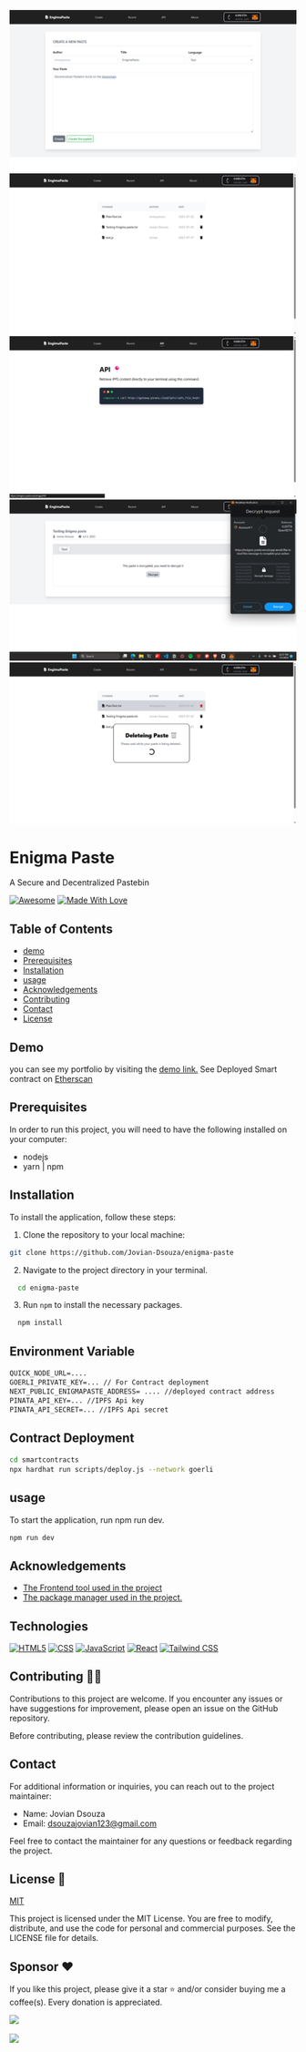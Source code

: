 
![Enigma Paste](images/home.png)
![Enigma Paste](images/recent.png)
![Enigma Paste](images/api.png)
![Enigma Paste](images/decrypt.png)
![Enigma Paste](images/delete.png)

# Enigma Paste

A Secure and Decentralized Pastebin

<p dir="auto"><a href="https://github.com/sindresorhus/awesome"><img src="https://camo.githubusercontent.com/abb97269de2982c379cbc128bba93ba724d8822bfbe082737772bd4feb59cb54/68747470733a2f2f63646e2e7261776769742e636f6d2f73696e647265736f726875732f617765736f6d652f643733303566333864323966656437386661383536353265336136336531353464643865383832392f6d656469612f62616467652e737667" alt="Awesome" data-canonical-src="https://cdn.rawgit.com/sindresorhus/awesome/d7305f38d29fed78fa85652e3a63e154dd8e8829/media/badge.svg" style="max-width: 100%;"></a> <a href="https://github.com/chetanraj/awesome-github-badges"><img src="https://camo.githubusercontent.com/ff817852f0d676a36eaa3108d380e0052e689d9e0bc3eb42818fb21008708420/68747470733a2f2f696d672e736869656c64732e696f2f62616467652f4d616465253230576974682d4c6f76652d6f72616e67652e737667" alt="Made With Love" data-canonical-src="https://img.shields.io/badge/Made%20With-Love-orange.svg" style="max-width: 100%;"></a></p>


## Table of Contents

-   [demo](https://github.com/Jovian-Dsouza/enigma-paste#demo)
-   [Prerequisites](https://github.com/Jovian-Dsouza/enigma-paste#Prerequisites)
-   [Installation](https://github.com/Jovian-Dsouza/enigma-paste#Installation)
-   [usage](https://github.com/Jovian-Dsouza/enigma-paste#usage)
-   [Acknowledgements](https://github.com/Jovian-Dsouza/enigma-paste#Acknowledgements)
-   [Contributing](https://github.com/Jovian-Dsouza/enigma-paste#Contributing)
-   [Contact](https://github.com/Jovian-Dsouza/enigma-paste#Contact)
-   [License](https://github.com/Jovian-Dsouza/enigma-paste#License)


## Demo

you can see my portfolio by visiting the [demo link.](https://enigma-paste.vercel.app/)
See Deployed Smart contract on [Etherscan](https://goerli.etherscan.io/address/0x3eC79f8194D374caAC9d3512Ece3Fe43C0EFa0C1)

## Prerequisites

In order to run this project, you will need to have the following installed on your computer:
- nodejs
- yarn | npm

## Installation

To install the application, follow these steps:

1.  Clone the repository to your local machine:

 
```bash
git clone https://github.com/Jovian-Dsouza/enigma-paste
```

2. Navigate to the project directory in your terminal.

 
```bash
  cd enigma-paste
```
3. Run `npm` to install the necessary packages.

 
```bash
  npm install
```

## Environment Variable
```
QUICK_NODE_URL=....
GOERLI_PRIVATE_KEY=... // For Contract deployment
NEXT_PUBLIC_ENIGMAPASTE_ADDRESS= .... //deployed contract address
PINATA_API_KEY=... //IPFS Api key
PINATA_API_SECRET=... //IPFS Api secret
```

## Contract Deployment
```bash
cd smartcontracts
npx hardhat run scripts/deploy.js --network goerli
```

## usage

To start the application, run npm run dev. 

```bash
npm run dev
```

## Acknowledgements

 - [The Frontend tool used in the project](https://react.dev/)
 - [The package manager used in the project.](https://www.npmjs.com/)

## Technologies

<p>
<a target="_blank" rel="noopener noreferrer nofollow" href="https://camo.githubusercontent.com/96a539d0f4942d7f622d96b43372b8e6038ff508e690609b1ffc1fc3108025bb/68747470733a2f2f696d672e736869656c64732e696f2f62616467652f2d48544d4c352d3030303f266c6f676f3d68746d6c35266c6f676f436f6c6f723d453334463236"><img src="https://camo.githubusercontent.com/96a539d0f4942d7f622d96b43372b8e6038ff508e690609b1ffc1fc3108025bb/68747470733a2f2f696d672e736869656c64732e696f2f62616467652f2d48544d4c352d3030303f266c6f676f3d68746d6c35266c6f676f436f6c6f723d453334463236" alt="HTML5" data-canonical-src="https://img.shields.io/badge/-HTML5-000?&amp;logo=html5&amp;logoColor=E34F26" style="max-width: 100%;"></a>
<a target="_blank" rel="noopener noreferrer nofollow" href="https://camo.githubusercontent.com/9aa9859905af6a3b26edde4a73cf1974ed9ae204b16f24f4b704b5cafe1159c2/68747470733a2f2f696d672e736869656c64732e696f2f62616467652f2d4353532d3030303f266c6f676f3d63737333266c6f676f436f6c6f723d313537324236"><img src="https://camo.githubusercontent.com/9aa9859905af6a3b26edde4a73cf1974ed9ae204b16f24f4b704b5cafe1159c2/68747470733a2f2f696d672e736869656c64732e696f2f62616467652f2d4353532d3030303f266c6f676f3d63737333266c6f676f436f6c6f723d313537324236" alt="CSS" data-canonical-src="https://img.shields.io/badge/-CSS-000?&amp;logo=css3&amp;logoColor=1572B6" style="max-width: 100%;"></a>
 <a target="_blank" rel="noopener noreferrer nofollow" href="https://camo.githubusercontent.com/4b4858ab474b4aaf1d67602c602f1149a7666b04563d1e674a21922d66537b14/68747470733a2f2f696d672e736869656c64732e696f2f62616467652f2d4a6176615363726970742d3030303f266c6f676f3d4a617661536372697074266c6f676f436f6c6f723d646463353038"><img src="https://camo.githubusercontent.com/4b4858ab474b4aaf1d67602c602f1149a7666b04563d1e674a21922d66537b14/68747470733a2f2f696d672e736869656c64732e696f2f62616467652f2d4a6176615363726970742d3030303f266c6f676f3d4a617661536372697074266c6f676f436f6c6f723d646463353038" alt="JavaScript" data-canonical-src="https://img.shields.io/badge/-JavaScript-000?&amp;logo=JavaScript&amp;logoColor=ddc508" style="max-width: 100%;"></a>
<a target="_blank" rel="noopener noreferrer nofollow" href="https://camo.githubusercontent.com/6424c761a99e4d5a5dba0f726fd292a299dc8e695868dce735863ddd6ec753f3/68747470733a2f2f696d672e736869656c64732e696f2f62616467652f2d52656163742d3030303f266c6f676f3d5265616374"><img src="https://camo.githubusercontent.com/6424c761a99e4d5a5dba0f726fd292a299dc8e695868dce735863ddd6ec753f3/68747470733a2f2f696d672e736869656c64732e696f2f62616467652f2d52656163742d3030303f266c6f676f3d5265616374" alt="React" data-canonical-src="https://img.shields.io/badge/-React-000?&amp;logo=React" style="max-width: 100%;"></a>
<a target="_blank" rel="noopener noreferrer nofollow" href="https://camo.githubusercontent.com/4be1b65dacc325285f29149e0a051b99ae77fdffefae235e1cab0f8a46abd9ea/68747470733a2f2f696d672e736869656c64732e696f2f62616467652f2d7461696c77696e646373732d3030303f266c6f676f3d7461696c77696e64637373"><img src="https://camo.githubusercontent.com/4be1b65dacc325285f29149e0a051b99ae77fdffefae235e1cab0f8a46abd9ea/68747470733a2f2f696d672e736869656c64732e696f2f62616467652f2d7461696c77696e646373732d3030303f266c6f676f3d7461696c77696e64637373" alt="Tailwind CSS" data-canonical-src="https://img.shields.io/badge/-tailwindcss-000?&amp;logo=tailwindcss" style="max-width: 100%;"></a>
</p>


## Contributing 🤝🏾

Contributions to this project are welcome. 
If you encounter any issues or have suggestions for improvement, please open an issue on the GitHub repository.

Before contributing, please review the contribution guidelines.

## Contact

For additional information or inquiries, you can reach out to the project maintainer:

- Name: Jovian Dsouza
- Email: dsouzajovian123@gmail.com

Feel free to contact the maintainer for any questions or feedback regarding the project.

## License 🔐

[MIT](https://choosealicense.com/licenses/mit/)

This project is licensed under the MIT License. You are free to modify, distribute, and use the code for personal and commercial purposes. See the LICENSE file for details.

## Sponsor ❤
If you like this project, please give it a star ⭐ and/or consider buying me a coffee(s). Every donation is appreciated.

<a href="#" rel="nofollow">
    <img width="120px" src="https://camo.githubusercontent.com/ab6dddafd2bdfc2a0e66b6f4eae6f508a308c085a3093bea8b1a143ac909f14a/68747470733a2f2f696d672e736869656c64732e696f2f62616467652f4275795f4d655f415f436f666665652d4646444430303f7374796c653d666f722d7468652d6261646765266c6f676f3d6275792d6d652d612d636f66666565266c6f676f436f6c6f723d626c61636b" data-canonical-src="https://img.shields.io/badge/Buy_Me_A_Coffee-FFDD00?style=for-the-badge&amp;logo=buy-me-a-coffee&amp;logoColor=black" style="max-width: 100%;">
</a>

<a target="_blank" rel="noopener noreferrer nofollow" href="https://camo.githubusercontent.com/6038c8f1fd8f60de75477470e5a87210e9256202e01dfba9986446304a0f0254/68747470733a2f2f63617073756c652d72656e6465722e76657263656c2e6170702f6170693f747970653d776176696e6726636f6c6f723d6772616469656e74266865696768743d36302673656374696f6e3d666f6f746572"><img src="https://camo.githubusercontent.com/6038c8f1fd8f60de75477470e5a87210e9256202e01dfba9986446304a0f0254/68747470733a2f2f63617073756c652d72656e6465722e76657263656c2e6170702f6170693f747970653d776176696e6726636f6c6f723d6772616469656e74266865696768743d36302673656374696f6e3d666f6f746572" data-canonical-src="https://capsule-render.vercel.app/api?type=waving&amp;color=gradient&amp;height=60&amp;section=footer" style="max-width: 100%;"></a>


